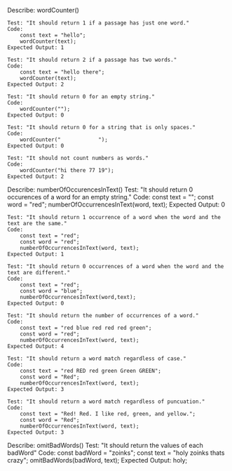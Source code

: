 Describe: wordCounter()

    Test: "It should return 1 if a passage has just one word."
    Code:
        const text = "hello";
        wordCounter(text);
    Expected Output: 1

    Test: "It should return 2 if a passage has two words."
    Code:
        const text = "hello there";
        wordCounter(text);
    Expected Output: 2

    Test: "It should return 0 for an empty string."
    Code: 
        wordCounter("");
    Expected Output: 0

    Test: "It should return 0 for a string that is only spaces."
    Code: 
        wordCounter("            ");
    Expected Output: 0

    Test: "It should not count numbers as words."
    Code: 
        wordCounter("hi there 77 19");
    Expected Output: 2

Describe: numberOfOccurencesInText()
    Test: "It should return 0 occurences of a word for an empty string."
    Code:
        const text = "";
        const word = "red";
        numberOfOccurrencesInText(word, text);
    Expected Output: 0

    Test: "It should return 1 occurrence of a word when the word and the text are the same."
    Code:
        const text = "red";
        const word = "red";
        numberOfOccurrencesInText(word, text);
    Expected Output: 1

    Test: "It should return 0 occurrences of a word when the word and the text are different."
    Code:
        const text = "red";
        const word = "blue";
        numberOfOccurrencesInText(word,text);
    Expected Output: 0

    Test: "It should return the number of occurrences of a word."
    Code:
        const text = "red blue red red red green";
        const word = "red";
        numberOfOccurrencesInText(word, text);
    Expected Output: 4

    Test: "It should return a word match regardless of case."
    Code:
        const text = "red RED red green Green GREEN";
        const word = "Red";
        numberOfOccurrencesInText(word, text);
    Expected Output: 3

    Test: "It should return a word match regardless of puncuation."
    Code:
        const text = "Red! Red. I like red, green, and yellow.";
        const word = "Red";
        numberOfOccurrencesInText(word, text);
    Expected Output: 3


Describe: omitBadWords()
   Test: "It should return the values of each badWord"
    Code:
        const badWord = "zoinks";
        const text = "holy zoinks thats crazy";
        omitBadWords(badWord, text);
    Expected Output: holy;

